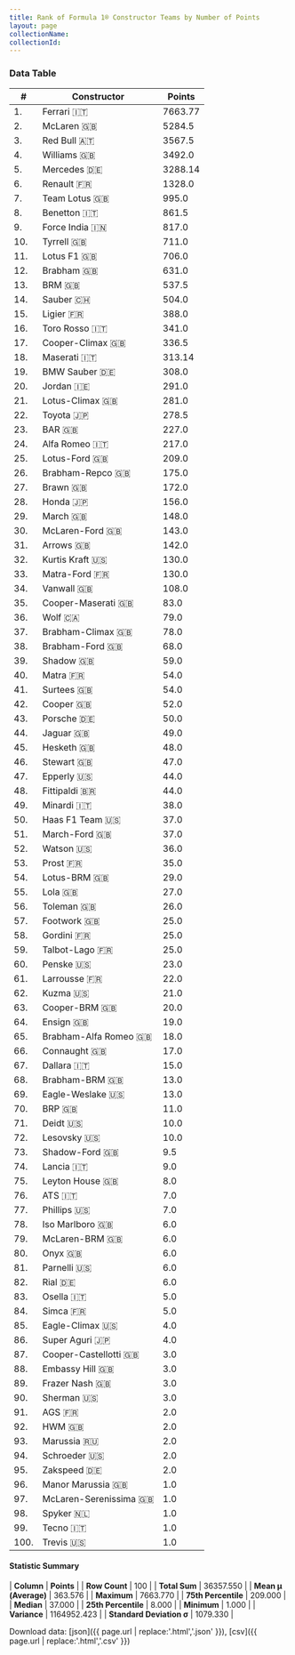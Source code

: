 ```yaml
---
title: Rank of Formula 1® Constructor Teams by Number of Points
layout: page
collectionName: 
collectionId: 
---
```




<canvas id="chart" width="400" height="180"></canvas>
<script>
var data = {
    "datasets": [
        {
            "backgroundColor": [
                "EB212E",
                "FCA13B",
                "121D32",
                "EAE4ED",
                "18A19B",
                "FDE139",
                "09630C",
                "73C2FB",
                "F6AFC1",
                "274B72",
                "F6CA46",
                "243F73",
                "144D44",
                "0736A5",
                "0F5DBB",
                "2039C3",
                "273027",
                "C0BEC3",
                "20359D",
                "FFFF01",
                "025839",
                "D70028",
                "FFFFFF",
                "B21827",
                "025839",
                "243F73",
                "E2F833",
                "FFFFFF",
                "E53524",
                "AAAAAA",
                "FFA500",
                "D33949",
                "3FB2B3",
                "336667",
                "1A2446",
                "A3805E",
                "243F73",
                "07316F",
                "FA9B27",
                "888888",
                "888888",
                "273027",
                "DDDDDD",
                "095921",
                "FFFFFF",
                "FFFFFF",
                "DBC75F",
                "888888",
                "1B1D1D",
                "CF0F18",
                "888888",
                "FC8881",
                "0D1773",
                "457439",
                "888888",
                "888888",
                "888888",
                "888888",
                "888888",
                "2077C9",
                "888888",
                "C4333B",
                "888888",
                "888888",
                "888888",
                "888888",
                "888888",
                "888888",
                "1A284B",
                "888888",
                "888888",
                "888888",
                "888888",
                "888888",
                "888888",
                "888888",
                "888888",
                "888888",
                "888888",
                "888888",
                "888888",
                "888888",
                "888888",
                "888888",
                "888888",
                "E30010",
                "888888",
                "888888",
                "888888",
                "888888",
                "888888",
                "888888",
                "5E0A16",
                "888888",
                "888888",
                "5E0A16",
                "888888",
                "FFA500",
                "888888",
                "888888"
            ],
            "borderColor": [
                "16191A",
                "0D1D20",
                "FDCC2F",
                "082957",
                "D7D7D5",
                "424B52",
                "444444",
                "444444",
                "C81625",
                "444444",
                "444444",
                "444444",
                "444444",
                "A17A5D",
                "444444",
                "FC181D",
                "444444",
                "444444",
                "444444",
                "444444",
                "444444",
                "444444",
                "444444",
                "444444",
                "444444",
                "444444",
                "444444",
                "444444",
                "444444",
                "444444",
                "444444",
                "444444",
                "444444",
                "444444",
                "444444",
                "444444",
                "444444",
                "444444",
                "444444",
                "444444",
                "444444",
                "444444",
                "444444",
                "444444",
                "444444",
                "444444",
                "444444",
                "444444",
                "444444",
                "4D4E52",
                "444444",
                "444444",
                "444444",
                "444444",
                "444444",
                "444444",
                "444444",
                "444444",
                "444444",
                "444444",
                "444444",
                "444444",
                "444444",
                "444444",
                "444444",
                "444444",
                "444444",
                "444444",
                "444444",
                "444444",
                "444444",
                "444444",
                "444444",
                "444444",
                "444444",
                "444444",
                "444444",
                "444444",
                "444444",
                "444444",
                "444444",
                "444444",
                "444444",
                "444444",
                "444444",
                "444444",
                "444444",
                "444444",
                "444444",
                "444444",
                "444444",
                "444444",
                "444444",
                "444444",
                "444444",
                "444444",
                "444444",
                "444444",
                "444444",
                "444444"
            ],
            "borderWidth": 1,
            "data": [
                7663.77,
                5284.5,
                3567.5,
                3492.0,
                3288.14,
                1328.0,
                995.0,
                861.5,
                817.0,
                711.0,
                706.0,
                631.0,
                537.5,
                504.0,
                388.0,
                341.0,
                336.5,
                313.14,
                308.0,
                291.0,
                281.0,
                278.5,
                227.0,
                217.0,
                209.0,
                175.0,
                172.0,
                156.0,
                148.0,
                143.0,
                142.0,
                130.0,
                130.0,
                108.0,
                83.0,
                79.0,
                78.0,
                68.0,
                59.0,
                54.0,
                54.0,
                52.0,
                50.0,
                49.0,
                48.0,
                47.0,
                44.0,
                44.0,
                38.0,
                37.0,
                37.0,
                36.0,
                35.0,
                29.0,
                27.0,
                26.0,
                25.0,
                25.0,
                25.0,
                23.0,
                22.0,
                21.0,
                20.0,
                19.0,
                18.0,
                17.0,
                15.0,
                13.0,
                13.0,
                11.0,
                10.0,
                10.0,
                9.5,
                9.0,
                8.0,
                7.0,
                7.0,
                6.0,
                6.0,
                6.0,
                6.0,
                6.0,
                5.0,
                5.0,
                4.0,
                4.0,
                3.0,
                3.0,
                3.0,
                3.0,
                2.0,
                2.0,
                2.0,
                2.0,
                2.0,
                1.0,
                1.0,
                1.0,
                1.0,
                1.0
            ],
            "label": "Points"
        }
    ],
    "labels": [
        "Ferrari",
        "McLaren",
        "Red Bull",
        "Williams",
        "Mercedes",
        "Renault",
        "Team Lotus",
        "Benetton",
        "Force India",
        "Tyrrell",
        "Lotus F1",
        "Brabham",
        "BRM",
        "Sauber",
        "Ligier",
        "Toro Rosso",
        "Cooper-Climax",
        "Maserati",
        "BMW Sauber",
        "Jordan",
        "Lotus-Climax",
        "Toyota",
        "BAR",
        "Alfa Romeo",
        "Lotus-Ford",
        "Brabham-Repco",
        "Brawn",
        "Honda",
        "March",
        "McLaren-Ford",
        "Arrows",
        "Kurtis Kraft",
        "Matra-Ford",
        "Vanwall",
        "Cooper-Maserati",
        "Wolf",
        "Brabham-Climax",
        "Brabham-Ford",
        "Shadow",
        "Matra",
        "Surtees",
        "Cooper",
        "Porsche",
        "Jaguar",
        "Hesketh",
        "Stewart",
        "Epperly",
        "Fittipaldi",
        "Minardi",
        "Haas F1 Team",
        "March-Ford",
        "Watson",
        "Prost",
        "Lotus-BRM",
        "Lola",
        "Toleman",
        "Footwork",
        "Gordini",
        "Talbot-Lago",
        "Penske",
        "Larrousse",
        "Kuzma",
        "Cooper-BRM",
        "Ensign",
        "Brabham-Alfa Romeo",
        "Connaught",
        "Dallara",
        "Brabham-BRM",
        "Eagle-Weslake",
        "BRP",
        "Deidt",
        "Lesovsky",
        "Shadow-Ford",
        "Lancia",
        "Leyton House",
        "ATS",
        "Phillips",
        "Iso Marlboro",
        "McLaren-BRM",
        "Onyx",
        "Parnelli",
        "Rial",
        "Osella",
        "Simca",
        "Eagle-Climax",
        "Super Aguri",
        "Cooper-Castellotti",
        "Embassy Hill",
        "Frazer Nash",
        "Sherman",
        "AGS",
        "HWM",
        "Marussia",
        "Schroeder",
        "Zakspeed",
        "Manor Marussia",
        "McLaren-Serenissima",
        "Spyker",
        "Tecno",
        "Trevis"
    ]
};
var options = {
  legend: {
    display: false
  },
  scales: {
    xAxes: [{
      ticks: {
        beginAtZero: true,
        maxRotation: 180,
        display: window.innerWidth > 800
      }
    }],
    yAxes: [{
      ticks: {
        beginAtZero: true
      }
    }]
  },
  onResize: function(chart, size) {
    chart.options.scales.xAxes[0].ticks.display = size.width > 800;
  }
};
var chart = new Chart("chart", {
    data: data,
    type: 'bar',
    options: options
});
</script>



### Data Table

| # | Constructor | Points |
|--|--|--|
| 1. | Ferrari 🇮🇹 | 7663.77 |
| 2. | McLaren 🇬🇧 | 5284.5 |
| 3. | Red Bull 🇦🇹 | 3567.5 |
| 4. | Williams 🇬🇧 | 3492.0 |
| 5. | Mercedes 🇩🇪 | 3288.14 |
| 6. | Renault 🇫🇷 | 1328.0 |
| 7. | Team Lotus 🇬🇧 | 995.0 |
| 8. | Benetton 🇮🇹 | 861.5 |
| 9. | Force India 🇮🇳 | 817.0 |
| 10. | Tyrrell 🇬🇧 | 711.0 |
| 11. | Lotus F1 🇬🇧 | 706.0 |
| 12. | Brabham 🇬🇧 | 631.0 |
| 13. | BRM 🇬🇧 | 537.5 |
| 14. | Sauber 🇨🇭 | 504.0 |
| 15. | Ligier 🇫🇷 | 388.0 |
| 16. | Toro Rosso 🇮🇹 | 341.0 |
| 17. | Cooper-Climax 🇬🇧 | 336.5 |
| 18. | Maserati 🇮🇹 | 313.14 |
| 19. | BMW Sauber 🇩🇪 | 308.0 |
| 20. | Jordan 🇮🇪 | 291.0 |
| 21. | Lotus-Climax 🇬🇧 | 281.0 |
| 22. | Toyota 🇯🇵 | 278.5 |
| 23. | BAR 🇬🇧 | 227.0 |
| 24. | Alfa Romeo 🇮🇹 | 217.0 |
| 25. | Lotus-Ford 🇬🇧 | 209.0 |
| 26. | Brabham-Repco 🇬🇧 | 175.0 |
| 27. | Brawn 🇬🇧 | 172.0 |
| 28. | Honda 🇯🇵 | 156.0 |
| 29. | March 🇬🇧 | 148.0 |
| 30. | McLaren-Ford 🇬🇧 | 143.0 |
| 31. | Arrows 🇬🇧 | 142.0 |
| 32. | Kurtis Kraft 🇺🇸 | 130.0 |
| 33. | Matra-Ford 🇫🇷 | 130.0 |
| 34. | Vanwall 🇬🇧 | 108.0 |
| 35. | Cooper-Maserati 🇬🇧 | 83.0 |
| 36. | Wolf 🇨🇦 | 79.0 |
| 37. | Brabham-Climax 🇬🇧 | 78.0 |
| 38. | Brabham-Ford 🇬🇧 | 68.0 |
| 39. | Shadow 🇬🇧 | 59.0 |
| 40. | Matra 🇫🇷 | 54.0 |
| 41. | Surtees 🇬🇧 | 54.0 |
| 42. | Cooper 🇬🇧 | 52.0 |
| 43. | Porsche 🇩🇪 | 50.0 |
| 44. | Jaguar 🇬🇧 | 49.0 |
| 45. | Hesketh 🇬🇧 | 48.0 |
| 46. | Stewart 🇬🇧 | 47.0 |
| 47. | Epperly 🇺🇸 | 44.0 |
| 48. | Fittipaldi 🇧🇷 | 44.0 |
| 49. | Minardi 🇮🇹 | 38.0 |
| 50. | Haas F1 Team 🇺🇸 | 37.0 |
| 51. | March-Ford 🇬🇧 | 37.0 |
| 52. | Watson 🇺🇸 | 36.0 |
| 53. | Prost 🇫🇷 | 35.0 |
| 54. | Lotus-BRM 🇬🇧 | 29.0 |
| 55. | Lola 🇬🇧 | 27.0 |
| 56. | Toleman 🇬🇧 | 26.0 |
| 57. | Footwork 🇬🇧 | 25.0 |
| 58. | Gordini 🇫🇷 | 25.0 |
| 59. | Talbot-Lago 🇫🇷 | 25.0 |
| 60. | Penske 🇺🇸 | 23.0 |
| 61. | Larrousse 🇫🇷 | 22.0 |
| 62. | Kuzma 🇺🇸 | 21.0 |
| 63. | Cooper-BRM 🇬🇧 | 20.0 |
| 64. | Ensign 🇬🇧 | 19.0 |
| 65. | Brabham-Alfa Romeo 🇬🇧 | 18.0 |
| 66. | Connaught 🇬🇧 | 17.0 |
| 67. | Dallara 🇮🇹 | 15.0 |
| 68. | Brabham-BRM 🇬🇧 | 13.0 |
| 69. | Eagle-Weslake 🇺🇸 | 13.0 |
| 70. | BRP 🇬🇧 | 11.0 |
| 71. | Deidt 🇺🇸 | 10.0 |
| 72. | Lesovsky 🇺🇸 | 10.0 |
| 73. | Shadow-Ford 🇬🇧 | 9.5 |
| 74. | Lancia 🇮🇹 | 9.0 |
| 75. | Leyton House 🇬🇧 | 8.0 |
| 76. | ATS 🇮🇹 | 7.0 |
| 77. | Phillips 🇺🇸 | 7.0 |
| 78. | Iso Marlboro 🇬🇧 | 6.0 |
| 79. | McLaren-BRM 🇬🇧 | 6.0 |
| 80. | Onyx 🇬🇧 | 6.0 |
| 81. | Parnelli 🇺🇸 | 6.0 |
| 82. | Rial 🇩🇪 | 6.0 |
| 83. | Osella 🇮🇹 | 5.0 |
| 84. | Simca 🇫🇷 | 5.0 |
| 85. | Eagle-Climax 🇺🇸 | 4.0 |
| 86. | Super Aguri 🇯🇵 | 4.0 |
| 87. | Cooper-Castellotti 🇬🇧 | 3.0 |
| 88. | Embassy Hill 🇬🇧 | 3.0 |
| 89. | Frazer Nash 🇬🇧 | 3.0 |
| 90. | Sherman 🇺🇸 | 3.0 |
| 91. | AGS 🇫🇷 | 2.0 |
| 92. | HWM 🇬🇧 | 2.0 |
| 93. | Marussia 🇷🇺 | 2.0 |
| 94. | Schroeder 🇺🇸 | 2.0 |
| 95. | Zakspeed 🇩🇪 | 2.0 |
| 96. | Manor Marussia 🇬🇧 | 1.0 |
| 97. | McLaren-Serenissima 🇬🇧 | 1.0 |
| 98. | Spyker 🇳🇱 | 1.0 |
| 99. | Tecno 🇮🇹 | 1.0 |
| 100. | Trevis 🇺🇸 | 1.0 |

#### Statistic Summary

| **Column** | **Points** |
| **Row Count** | 100 |
| **Total Sum** | 36357.550 |
| **Mean μ (Average)** | 363.576 |
| **Maximum** | 7663.770 |
| **75th Percentile** | 209.000 |
| **Median** | 37.000 |
| **25th Percentile** | 8.000 |
| **Minimum** | 1.000 |
| **Variance** | 1164952.423 |
| **Standard Deviation σ** | 1079.330 |

Download data: [json]({{ page.url | replace:'.html','.json' }}), [csv]({{ page.url | replace:'.html','.csv' }})
